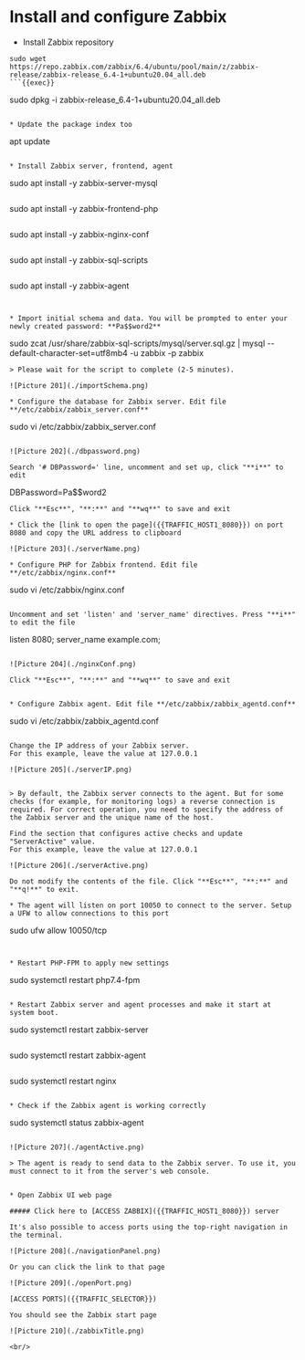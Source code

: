# Install and configure Zabbix


* Install Zabbix repository
```
sudo wget https://repo.zabbix.com/zabbix/6.4/ubuntu/pool/main/z/zabbix-release/zabbix-release_6.4-1+ubuntu20.04_all.deb
```{{exec}}
```
sudo dpkg -i zabbix-release_6.4-1+ubuntu20.04_all.deb
```{{exec}}

* Update the package index too
```
apt update
```{{exec}}

* Install Zabbix server, frontend, agent
```
sudo apt install -y zabbix-server-mysql
```{{exec}}
```
sudo apt install -y zabbix-frontend-php
```{{exec}}
```
sudo apt install -y zabbix-nginx-conf
```{{exec}}
```
sudo apt install -y zabbix-sql-scripts
```{{exec}}
```
sudo apt install -y zabbix-agent
```{{exec}}


* Import initial schema and data. You will be prompted to enter your newly created password: **Pa$$word2**
```
sudo zcat /usr/share/zabbix-sql-scripts/mysql/server.sql.gz | mysql --default-character-set=utf8mb4 -u zabbix -p zabbix
```{{exec}}
> Please wait for the script to complete (2-5 minutes).

![Picture 201](./importSchema.png)

* Configure the database for Zabbix server. Edit file **/etc/zabbix/zabbix_server.conf**
```
sudo vi /etc/zabbix/zabbix_server.conf
```{{exec}}

![Picture 202](./dbpassword.png)

Search '# DBPassword=' line, uncomment and set up, click "**i**" to edit 
```
DBPassword=Pa$$word2
```
Click "**Esc**", "**:**" and "**wq**" to save and exit

* Click the [link to open the page]({{TRAFFIC_HOST1_8080}}) on port 8080 and copy the URL address to clipboard

![Picture 203](./serverName.png)

* Configure PHP for Zabbix frontend. Edit file **/etc/zabbix/nginx.conf**
```
sudo vi /etc/zabbix/nginx.conf
```{{exec}}

Uncomment and set 'listen' and 'server_name' directives. Press "**i**" to edit the file
```
listen 8080;
server_name example.com;
```

![Picture 204](./nginxConf.png)

Click "**Esc**", "**:**" and "**wq**" to save and exit


* Configure Zabbix agent. Edit file **/etc/zabbix/zabbix_agentd.conf**
```
sudo vi /etc/zabbix/zabbix_agentd.conf
```{{exec}}

Change the IP address of your Zabbix server.
For this example, leave the value at 127.0.0.1

![Picture 205](./serverIP.png)


> By default, the Zabbix server connects to the agent. But for some checks (for example, for monitoring logs) a reverse connection is required. For correct operation, you need to specify the address of the Zabbix server and the unique name of the host.

Find the section that configures active checks and update "ServerActive" value.
For this example, leave the value at 127.0.0.1

![Picture 206](./serverActive.png)

Do not modify the contents of the file. Click "**Esc**", "**:**" and "**q!**" to exit.

* The agent will listen on port 10050 to connect to the server. Setup a UFW to allow connections to this port
```
sudo ufw allow 10050/tcp
```{{exec}}


* Restart PHP-FPM to apply new settings
```
sudo systemctl restart php7.4-fpm
```{{exec}}

* Restart Zabbix server and agent processes and make it start at system boot.
```
sudo systemctl restart zabbix-server
```{{exec}}
```
sudo systemctl restart zabbix-agent
```{{exec}}
```
sudo systemctl restart nginx
```{{exec}}

* Check if the Zabbix agent is working correctly
```
sudo systemctl status zabbix-agent
```{{exec}}

![Picture 207](./agentActive.png)

> The agent is ready to send data to the Zabbix server. To use it, you must connect to it from the server's web console.


* Open Zabbix UI web page

##### Click here to [ACCESS ZABBIX]({{TRAFFIC_HOST1_8080}}) server

It's also possible to access ports using the top-right navigation in the terminal.

![Picture 208](./navigationPanel.png)

Or you can click the link to that page

![Picture 209](./openPort.png)

[ACCESS PORTS]({{TRAFFIC_SELECTOR}})

You should see the Zabbix start page

![Picture 210](./zabbixTitle.png)

<br/>
